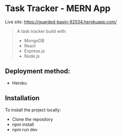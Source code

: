 # Task Tracker - MERN App

Live site: https://guarded-basin-92534.herokuapp.com/

>A task tracker build with:
>
>- MongoDB
>- React
>- Express.js
>- Node.js

## Deployment method:

- Heroku
  
## Installation

To install the project locally:

- Clone the repository
- npm install
- npm run dev

  
